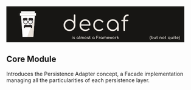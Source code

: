 ![Banner](./workdocs/assets/Banner.png)

## Core Module

Introduces the Persistence Adapter concept, a Facade implementation managing all the particularities of each persistence layer.


